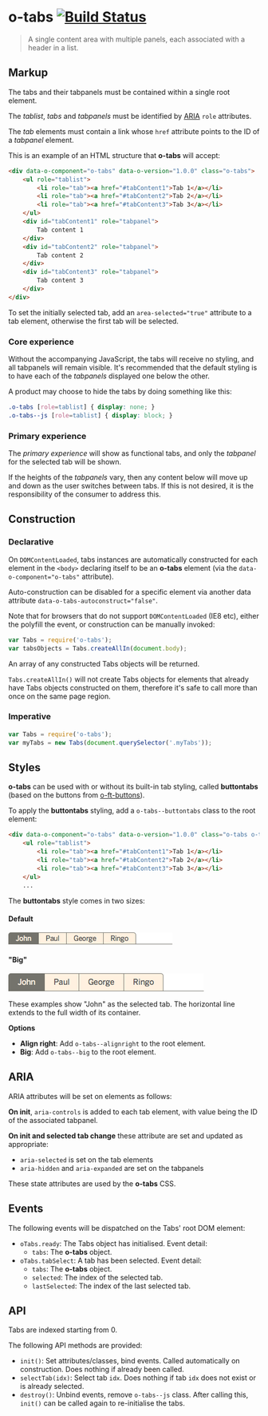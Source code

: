 # o-tabs [![Build Status](https://travis-ci.org/Financial-Times/o-tabs.png?branch=master)](https://travis-ci.org/Financial-Times/o-tabs)

> A single content area with multiple panels, each associated with a header in a list.

## Markup

The tabs and their tabpanels must be contained within a single root element.

The _tablist_, _tabs_ and _tabpanels_ must be identified by [ARIA](http://www.w3.org/TR/wai-aria/) `role` attributes.

The _tab_ elements must contain a link whose `href` attribute points to the ID of a _tabpanel_ element.

This is an example of an HTML structure that __o-tabs__ will accept:

```html
<div data-o-component="o-tabs" data-o-version="1.0.0" class="o-tabs">
    <ul role="tablist">
        <li role="tab"><a href="#tabContent1">Tab 1</a></li>
        <li role="tab"><a href="#tabContent2">Tab 2</a></li>
        <li role="tab"><a href="#tabContent3">Tab 3</a></li>
    </ul>
    <div id="tabContent1" role="tabpanel">
        Tab content 1
    </div>
    <div id="tabContent2" role="tabpanel">
        Tab content 2
    </div>
    <div id="tabContent3" role="tabpanel">
        Tab content 3
    </div>
</div>
```

To set the initially selected tab, add an `area-selected="true"` attribute to a tab element, otherwise the first tab will be selected.

### Core experience

Without the accompanying JavaScript, the tabs will receive no styling, and all tabpanels will remain visible. It's recommended that the default styling is to have each of the _tabpanels_ displayed one below the other.

A product may choose to hide the tabs by doing something like this:

```css
.o-tabs [role=tablist] { display: none; }
.o-tabs--js [role=tablist] { display: block; }
```

### Primary experience

The _primary experience_ will show as functional tabs, and only the _tabpanel_ for the selected tab will be shown.

If the heights of the _tabpanels_ vary, then any content below will move up and down as the user switches between tabs. If this is not desired, it is the responsibility of the consumer to address this.

## Construction

### Declarative

On `DOMContentLoaded`, tabs instances are automatically constructed for each element in the `<body>` declaring itself to be an __o-tabs__ element (via the `data-o-component="o-tabs"` attribute).

Auto-construction can be disabled for a specific element via another data attribute `data-o-tabs-autoconstruct="false"`.

Note that for browsers that do not support `DOMContentLoaded` (IE8 etc), either the polyfill the event, or construction can be manually invoked:

```javascript
var Tabs = require('o-tabs');
var tabsObjects = Tabs.createAllIn(document.body);
```

An array of any constructed Tabs objects will be returned.

`Tabs.createAllIn()` will not create Tabs objects for elements that already have Tabs objects constructed on them, therefore it's safe to call more than once on the same page region.

### Imperative

```javascript
var Tabs = require('o-tabs');
var myTabs = new Tabs(document.querySelector('.myTabs'));
```

## Styles

__o-tabs__ can be used with or without its built-in tab styling, called __buttontabs__ (based on the buttons from [o-ft-buttons](https://github.com/Financial-Times/o-ft-buttons)).

To apply the __buttontabs__ styling, add a `o-tabs--buttontabs` class to the root element:

```html
<div data-o-component="o-tabs" data-o-version="1.0.0" class="o-tabs o-tabs--buttontabs">
    <ul role="tablist">
        <li role="tab"><a href="#tabContent1">Tab 1</a></li>
        <li role="tab"><a href="#tabContent2">Tab 2</a></li>
        <li role="tab"><a href="#tabContent3">Tab 3</a></li>
    </ul>
    ...
```

The __buttontabs__ style comes in two sizes:

#### Default

![tab buttons](https://raw.githubusercontent.com/Financial-Times/o-tabs/master/files/tab-buttons.png)

#### "Big"

![tab buttons big](https://raw.githubusercontent.com/Financial-Times/o-tabs/master/files/tab-buttons-big.png)

These examples show "John" as the selected tab. The horizontal line extends to the full width of its container.

__Options__

* __Align right__: Add `o-tabs--alignright` to the root element.
* __Big__: Add `o-tabs--big` to the root element.

## ARIA

ARIA attributes will be set on elements as follows:

__On init__, `aria-controls` is added to each tab element, with value being the ID of the associated tabpanel.

__On init and selected tab change__ these attribute are set and updated as appropriate:

* `aria-selected` is set on the tab elements
* `aria-hidden` and `aria-expanded` are set on the tabpanels

These state attributes are used by the __o-tabs__ CSS.

## Events

The following events will be dispatched on the Tabs' root DOM element:

* `oTabs.ready`: The Tabs object has initialised. Event detail:
    * `tabs`: The __o-tabs__ object.
* `oTabs.tabSelect`: A tab has been selected. Event detail:
    * `tabs`: The __o-tabs__ object.
    * `selected`: The index of the selected tab.
    * `lastSelected`: The index of the last selected tab.

## API

Tabs are indexed starting from 0.

The following API methods are provided:

* `init()`: Set attributes/classes, bind events. Called automatically on construction. Does nothing if already been called.
* `selectTab(idx)`: Select tab `idx`. Does nothing if tab `idx` does not exist or is already selected.
* `destroy()`: Unbind events, remove `o-tabs--js` class. After calling this, `init()` can be called again to re-initialise the tabs.